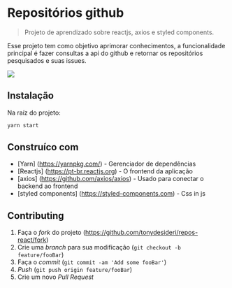 # Repositórios github
> Projeto de aprendizado sobre reactjs, axios e styled components.

Esse projeto tem como objetivo aprimorar conhecimentos, a funcionalidade principal é fazer consultas a api do github
e retornar os repositórios pesquisados e suas issues.

![](.github/repos-react.gif)

## Instalação

Na raíz do projeto:

```sh
yarn start
```

## Construíco com

* [Yarn] (https://yarnpkg.com/) - Gerenciador de dependências
* [Reactjs] (https://pt-br.reactjs.org) - O frontend da aplicação
* [axios] (https://github.com/axios/axios) - Usado para conectar o backend ao frontend
* [styled components] (https://styled-components.com) - Css in js


## Contributing

1. Faça o _fork_ do projeto (<https://github.com/tonydesideri/repos-react/fork>)
2. Crie uma _branch_ para sua modificação (`git checkout -b feature/fooBar`)
3. Faça o _commit_ (`git commit -am 'Add some fooBar'`)
4. _Push_ (`git push origin feature/fooBar`)
5. Crie um novo _Pull Request_
